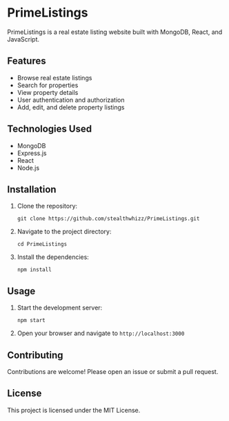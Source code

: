 # PrimeListings

PrimeListings is a real estate listing website built with MongoDB, React, and JavaScript.

## Features

- Browse real estate listings
- Search for properties
- View property details
- User authentication and authorization
- Add, edit, and delete property listings

## Technologies Used

- MongoDB
- Express.js
- React
- Node.js

## Installation

1. Clone the repository:
    ```
    git clone https://github.com/stealthwhizz/PrimeListings.git
    ```
2. Navigate to the project directory:
    ```
    cd PrimeListings
    ```
3. Install the dependencies:
    ```
    npm install
    ```

## Usage

1. Start the development server:
    ```
    npm start
    ```
2. Open your browser and navigate to `http://localhost:3000`

## Contributing

Contributions are welcome! Please open an issue or submit a pull request.

## License

This project is licensed under the MIT License.